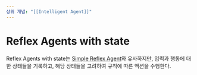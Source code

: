 ```yaml
---
상위 개념: "[[Intelligent Agent]]"
---
```

# Reflex Agents with state
Reflex Agents with state는 [Simple Reflex Agent](Simple%20Reflex%20Agent.md)와 유사하지만, 입력과 행동에 대한 상태들을 기록하고, 해당 상태들을 고려하여 규칙에 따른 액션을 수행한다.